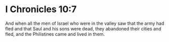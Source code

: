 # I Chronicles 10:7

And when all the men of Israel who were in the valley saw that the army had fled and that Saul and his sons were dead, they abandoned their cities and fled, and the Philistines came and lived in them.
